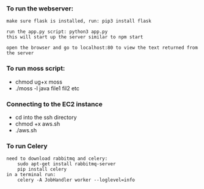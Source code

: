 ### To run the webserver:

	make sure flask is installed, run: pip3 install flask

	run the app.py script: python3 app.py
	this will start up the server similar to npm start

	open the browser and go to localhost:80 to view the text returned from the server

### To run moss script:
* chmod ug+x moss
* ./moss -l java file1 fil2 etc

### Connecting to the EC2 instance
* cd into the ssh directory
* chmod +x aws.sh
* ./aws.sh

### To run Celery
    need to download rabbitmq and celery:
        sudo apt-get install rabbitmq-server
        pip install celery
	in a terminal run:
		celery -A JobHandler worker --loglevel=info
